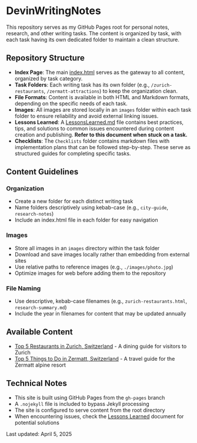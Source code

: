 # DevinWritingNotes

This repository serves as my GitHub Pages root for personal notes, research, and other writing tasks. The content is organized by task, with each task having its own dedicated folder to maintain a clean structure.

## Repository Structure

- **Index Page**: The main [index.html](https://hollistercole.github.io/DevinWritingNotes/) serves as the gateway to all content, organized by task category.
- **Task Folders**: Each writing task has its own folder (e.g., `/zurich-restaurants`, `/zermatt-attractions`) to keep the organization clean.
- **File Formats**: Content is available in both HTML and Markdown formats, depending on the specific needs of each task.
- **Images**: All images are stored locally in an `images` folder within each task folder to ensure reliability and avoid external linking issues.
- **Lessons Learned**: A [LessonsLearned.md](https://github.com/hollistercole/DevinWritingNotes/blob/gh-pages/LessonsLearned.md) file contains best practices, tips, and solutions to common issues encountered during content creation and publishing. **Refer to this document when stuck on a task.**
- **Checklists**: The `Checklists` folder contains markdown files with implementation plans that can be followed step-by-step. These serve as structured guides for completing specific tasks.

## Content Guidelines

### Organization
- Create a new folder for each distinct writing task
- Name folders descriptively using kebab-case (e.g., `city-guide`, `research-notes`)
- Include an index.html file in each folder for easy navigation

### Images
- Store all images in an `images` directory within the task folder
- Download and save images locally rather than embedding from external sites
- Use relative paths to reference images (e.g., `./images/photo.jpg`)
- Optimize images for web before adding them to the repository

### File Naming
- Use descriptive, kebab-case filenames (e.g., `zurich-restaurants.html`, `research-summary.md`)
- Include the year in filenames for content that may be updated annually

## Available Content

- [Top 5 Restaurants in Zurich, Switzerland](https://hollistercole.github.io/DevinWritingNotes/TopZurichRestaurants.html) - A dining guide for visitors to Zurich
- [Top 5 Things to Do in Zermatt, Switzerland](https://hollistercole.github.io/DevinWritingNotes/zermatt-attractions.html) - A travel guide for the Zermatt alpine resort

## Technical Notes

- This site is built using GitHub Pages from the `gh-pages` branch
- A `.nojekyll` file is included to bypass Jekyll processing
- The site is configured to serve content from the root directory
- When encountering issues, check the [Lessons Learned](https://github.com/hollistercole/DevinWritingNotes/blob/gh-pages/LessonsLearned.md) document for potential solutions

Last updated: April 5, 2025
